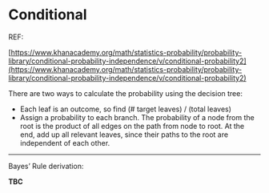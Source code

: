 # Conditional

REF:

[https://www.khanacademy.org/math/statistics-probability/probability-library/conditional-probability-independence/v/conditional-probability2](https://www.khanacademy.org/math/statistics-probability/probability-library/conditional-probability-independence/v/conditional-probability2)

There are two ways to calculate the probability using the decision tree:

- Each leaf is an outcome, so find (# target leaves) / (total leaves)
- Assign a probability to each branch. The probability of a node from the root is the product of all edges on the path from node to root. At the end, add up all relevant leaves, since their paths to the root are independent of each other.

---

Bayes’ Rule derivation:

**TBC**